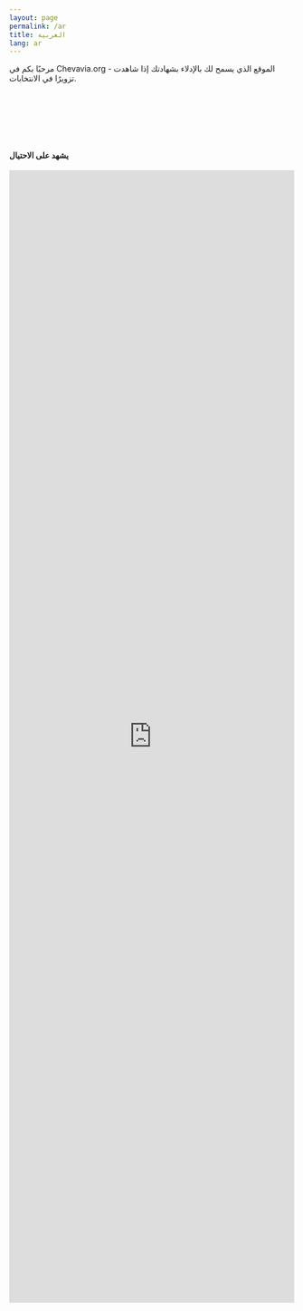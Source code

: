 ```yaml
---
layout: page
permalink: /ar
title: العربية
lang: ar
---
```


مرحبًا بكم في Chevavia.org - الموقع الذي يسمح لك بالإدلاء بشهادتك إذا شاهدت تزويرًا في الانتخابات.

<br/>
<br/>
<br/>
<br/>
<br/>

#### يشهد على الاحتيال

<style>
  body {
    margin: 0; padding 0;
    width: 100vw; height: 100vh;
    position: absolute;
  }
  iframe {
    border: none;
    height: 50vh;
    min-height: 400px;
    position: relative;
  }
</style>
<iframe width="100%" height="100%" src="https://mauritanie-ar.ushahidi.io/posts/create/1" frameborder="0" allowfullscreen></iframe>

